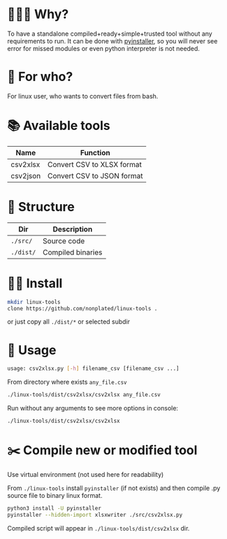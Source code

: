 
# 👨🏻‍🎓 Why?
To have a standalone compiled+ready+simple+trusted tool without any requirements to run. It can be done with [pyinstaller](https://pyinstaller.org/en/stable/), so you will never see error for missed modules or even python interpreter is not needed.

# 👶 For who?
For linux user, who wants to convert files from bash.

# 📚 Available tools
Name | Function
--- | ---
csv2xlsx | Convert CSV to XLSX format
csv2json | Convert CSV to JSON format

# 💄 Structure 
Dir | Description
--- | ---
`./src/` | Source code
`./dist/` | Compiled binaries

# 👷🏽 Install
```bash
mkdir linux-tools
clone https://github.com/nonplated/linux-tools .
```
or just copy all `./dist/*` or selected subdir

# 🔧 Usage
```bash
usage: csv2xlsx.py [-h] filename_csv [filename_csv ...]
```
From directory where exists `any_file.csv`
```bash
./linux-tools/dist/csv2xlsx/csv2xlsx any_file.csv
```
Run without any arguments to see more options in console: 
```bash
./linux-tools/dist/csv2xlsx/csv2xlsx
```

# ✂️ Compile new or modified tool
Use virtual environment (not used here for readability)

From `./linux-tools` install `pyinstaller` (if not exists) and then compile .py source file to binary linux format.
```bash
python3 install -U pyinstaller
pyinstaller --hidden-import xlsxwriter ./src/csv2xlsx.py
```
Compiled script will appear in `./linux-tools/dist/csv2xlsx` dir.


